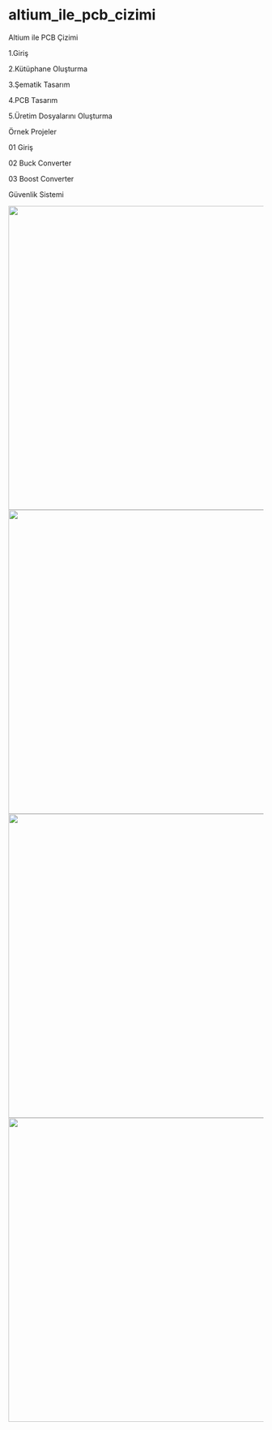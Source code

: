 # altium_ile_pcb_cizimi

Altium ile PCB Çizimi

1.Giriş

2.Kütüphane Oluşturma

3.Şematik Tasarım

4.PCB Tasarım

5.Üretim Dosyalarını Oluşturma

Örnek Projeler

01 Giriş

02 Buck Converter

03 Boost Converter

Güvenlik Sistemi

<p align="left">
  <img src="https://user-images.githubusercontent.com/64609951/170281472-467cdf19-7fe4-4de2-8ad4-3a43e5d52702.png" width="600">
    <img src="https://user-images.githubusercontent.com/64609951/170281927-7f670972-ff5d-4e9a-bca0-81e5b5040910.png" width="600">
      <img src="https://user-images.githubusercontent.com/64609951/170281991-20c90086-e32e-45be-8e71-07b56412c95e.png" width="600">
        <img src="https://user-images.githubusercontent.com/64609951/191099315-71e27b2c-1c84-4573-ac00-9ea421b050e2.png" width="600">
</p>
